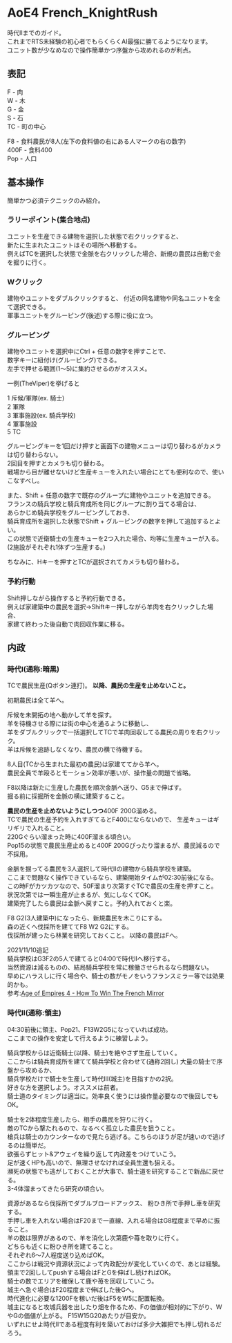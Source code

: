 # AoE4 French_KnightRush

時代IIまでのガイド。  
これまでRTS未経験の初心者でもらくらくAI最強に勝てるようになります。  
ユニット数が少なめなので操作簡単かつ序盤から攻めれるのが利点。

## 表記
F - 肉  
W - 木  
G - 金  
S - 石  
TC - 町の中心  

F8 - 食料農民が8人(左下の食料値の右にある人マークの右の数字)  
400F - 食料400  
Pop - 人口  

## 基本操作
簡単かつ必須テクニックのみ紹介。
### ラリーポイント(集合地点)
ユニットを生産できる建物を選択した状態で右クリックすると、  
新たに生まれたユニットはその場所へ移動する。  
例えばTCを選択した状態で金脈を右クリックした場合、新規の農民は自動で金を掘りに行く。

### Wクリック
建物やユニットをダブルクリックすると、
付近の同名建物や同名ユニットを全て選択できる。  
軍事ユニットをグルーピング(後述)する際に役に立つ。

### グルーピング
建物やユニットを選択中にCtrl + 任意の数字を押すことで、  
数字キーに紐付け(グルーピング)できる。  
左手で押せる範囲(1～5)に集約させるのがオススメ。  

一例(TheViper)を挙げると  

1 斥候/軍隊(ex. 騎士)  
2 軍隊  
3 軍事施設(ex. 騎兵学校)  
4 軍事施設  
5 TC  

グルーピングキーを1回だけ押すと画面下の建物メニューは切り替わるがカメラは切り替わらない。  
2回目を押すとカメラも切り替わる。  
戦場から目が離せないけど生産キューを入れたい場合にとても便利なので、使いこなすべし。

また、Shift + 任意の数字で既存のグループに建物やユニットを追加できる。  
フランスの騎兵学校と騎兵育成所を同じグループに割り当てる場合は、  
あらかじめ騎兵学校をグルーピングしておき、  
騎兵育成所を選択した状態でShift + グルーピングの数字を押して追加するとよい。  
この状態で近衛騎士の生産キューを2つ入れた場合、均等に生産キューが入る。  
(2施設がそれぞれ1体ずつ生産する。)

ちなみに、Hキーを押すとTCが選択されてカメラも切り替わる。

### 予約行動
Shift押しながら操作すると予約行動できる。  
例えば家建築中の農民を選択->Shiftキー押しながら羊肉を右クリックした場合、  
家建て終わった後自動で肉回収作業に移る。

## 内政
### 時代I(通称:暗黒)
TCで農民生産(Qボタン連打)。
**以降、農民の生産を止めないこと。**

初期農民は全て羊へ。

斥候を未開拓の地へ動かして羊を探す。  
羊を待機させる際には街の中心を通るように移動し、  
羊をダブルクリックで一括選択してTCで羊肉回収してる農民の周りを右クリック。  
羊は斥候を追跡しなくなり、農民の横で待機する。

8人目(TCから生まれた最初の農民)は家建ててから羊へ。  
農民全員で羊殴るとモーション効率が悪いが、操作量の問題で省略。

F8以降は新たに生産した農民を順次金脈へ送り、G5まで伸ばす。  
掘る前に採掘所を金脈の横に建築すること。

**農民の生産を止めないようにしつつ**400F 200G溜める。  
TCで農民の生産予約を入れすぎてるとF400にならないので、
生産キューはギリギリで入れること。  
220Gぐらい溜まった時に400F溜まる頃合い。  
Pop15の状態で農民生産止めると400F 200Gぴったり溜まるが、農民減るので不採用。

金脈を掘ってる農民を3人選択して時代IIの建物から騎兵学校を建築。  
ここまで問題なく操作できているなら、建築開始タイムが02:30前後になる。  
この時Fがカツカツなので、50F溜まり次第すぐTCで農民の生産を押すこと。  
状況次第では一瞬生産が止まるが、気にしなくてOK。  
建築完了したら農民は金脈へ戻すこと。予約入れておくと楽。  

F8 G2(3人建築中)になったら、新規農民を木こりにする。  
森の近くへ伐採所を建ててF8 W2 G2にする。  
伐採所が建ったら林業を研究しておくこと。
以降の農民はFへ。  

2021/11/10追記  
騎兵学校はG3F2の5人で建てると04:00で時代IIへ移行する。  
当然資源は減るものの、結局騎兵学校を常に稼働させられるなら問題ない。  
早めにハラスしに行く場合や、騎士の数がモノをいうフランスミラー等では効果的かも。  
参考:[Age of Empires 4 - How To Win The French Mirror](https://youtu.be/AuqaUoIRAVE)

### 時代II(通称:領主)
04:30前後に領主、Pop21、F13W2G5になっていれば成功。  
ここまでの操作を安定して行えるように練習しよう。

騎兵学校からは近衛騎士(以降、騎士)を絶やさず生産していく。  
ここからは騎兵育成所を建てて騎兵学校と合わせて(通称2回し)
大量の騎士で序盤から攻めるか、  
騎兵学校だけで騎士を生産して時代III(城主)を目指すかの2択。  
好きな方を選択しよう。オススメは前者。  
騎士道のタイミングは適当に。効率良く使うには操作量必要なので後回しでもOK。

騎士を2体程度生産したら、相手の農民を狩りに行く。  
敵のTCから撃たれるので、なるべく孤立した農民を狙うこと。  
槍兵は騎士のカウンターなので見たら逃げる。こちらのほうが足が速いので逃げるのは簡単だ。  
欲張らずヒット&アウェイを繰り返して内政差をつけていこう。  
足が速くHPも高いので、無理させなければ全員生還も狙える。  
瀕死の状態でも逃がしておくことが大事で、騎士道を研究することで新品に戻せる。  
3-4体溜まってきたら研究の頃合い。  

資源があるなら伐採所でダブルブロードアックス、
粉ひき所で手押し車を研究する。  
手押し車を入れない場合はF20まで一直線、入れる場合はG8程度まで早めに振ること。  
羊の数は限界があるので、羊を消化し次第鹿や苺を取りに行く。  
どちらも近くに粉ひき所を建てること。   
それぞれ6～7人程度送り込めばOK。  
ここからは戦況や資源状況によって内政配分が変化していくので、あとは経験。  
領主で2回ししてpushする場合はFとGを伸ばし続ければOK。  
騎士の数でエリアを確保して鹿や苺を回収していこう。  
城主へ急ぐ場合はF20程度まで伸ばした後Gへ。  
時代進化に必要な1200Fを稼いだ後はF5をW5に配置転換。  
城主になると攻城兵器を出したり畑を作るため、Fの価値が相対的に下がり、WやGの価値が上がる。
F15W15G20あたりが目安か。  
いずれにせよ時代IIである程度有利を築いておけば多少大雑把でも押し切れるだろう。  